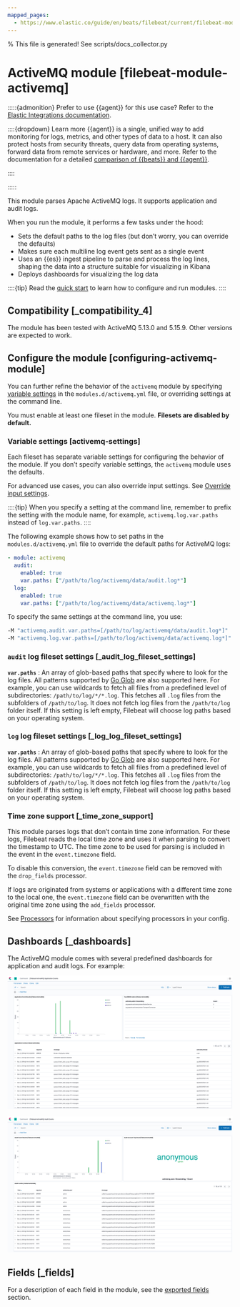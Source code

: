 ```yaml
---
mapped_pages:
  - https://www.elastic.co/guide/en/beats/filebeat/current/filebeat-module-activemq.html
---
```


% This file is generated! See scripts/docs_collector.py

# ActiveMQ module [filebeat-module-activemq]

:::::{admonition} Prefer to use {{agent}} for this use case?
Refer to the [Elastic Integrations documentation](integration-docs://reference/activemq/index.md).

::::{dropdown} Learn more
{{agent}} is a single, unified way to add monitoring for logs, metrics, and other types of data to a host. It can also protect hosts from security threats, query data from operating systems, forward data from remote services or hardware, and more. Refer to the documentation for a detailed [comparison of {{beats}} and {{agent}}](docs-content://reference/fleet/index.md).

::::


:::::


This module parses Apache ActiveMQ logs. It supports application and audit logs.

When you run the module, it performs a few tasks under the hood:

* Sets the default paths to the log files (but don’t worry, you can override the defaults)
* Makes sure each multiline log event gets sent as a single event
* Uses an {{es}} ingest pipeline to parse and process the log lines, shaping the data into a structure suitable for visualizing in Kibana
* Deploys dashboards for visualizing the log data

::::{tip}
Read the [quick start](/reference/filebeat/filebeat-installation-configuration.md) to learn how to configure and run modules.
::::



## Compatibility [_compatibility_4]

The module has been tested with ActiveMQ 5.13.0 and 5.15.9. Other versions are expected to work.


## Configure the module [configuring-activemq-module]

You can further refine the behavior of the `activemq` module by specifying [variable settings](#activemq-settings) in the `modules.d/activemq.yml` file, or overriding settings at the command line.

You must enable at least one fileset in the module. **Filesets are disabled by default.**


### Variable settings [activemq-settings]

Each fileset has separate variable settings for configuring the behavior of the module. If you don’t specify variable settings, the `activemq` module uses the defaults.

For advanced use cases, you can also override input settings. See [Override input settings](/reference/filebeat/advanced-settings.md).

::::{tip}
When you specify a setting at the command line, remember to prefix the setting with the module name, for example, `activemq.log.var.paths` instead of `log.var.paths`.
::::


The following example shows how to set paths in the `modules.d/activemq.yml` file to override the default paths for ActiveMQ logs:

```yaml
- module: activemq
  audit:
    enabled: true
    var.paths: ["/path/to/log/activemq/data/audit.log*"]
  log:
    enabled: true
    var.paths: ["/path/to/log/activemq/data/activemq.log*"]
```

To specify the same settings at the command line, you use:

```sh
-M "activemq.audit.var.paths=[/path/to/log/activemq/data/audit.log*]"
-M "activemq.log.var.paths=[/path/to/log/activemq/data/activemq.log*]"
```


### `audit` log fileset settings [_audit_log_fileset_settings]

**`var.paths`**
:   An array of glob-based paths that specify where to look for the log files. All patterns supported by [Go Glob](https://golang.org/pkg/path/filepath/#Glob) are also supported here. For example, you can use wildcards to fetch all files from a predefined level of subdirectories: `/path/to/log/*/*.log`. This fetches all `.log` files from the subfolders of `/path/to/log`. It does not fetch log files from the `/path/to/log` folder itself. If this setting is left empty, Filebeat will choose log paths based on your operating system.


### `log` log fileset settings [_log_log_fileset_settings]

**`var.paths`**
:   An array of glob-based paths that specify where to look for the log files. All patterns supported by [Go Glob](https://golang.org/pkg/path/filepath/#Glob) are also supported here. For example, you can use wildcards to fetch all files from a predefined level of subdirectories: `/path/to/log/*/*.log`. This fetches all `.log` files from the subfolders of `/path/to/log`. It does not fetch log files from the `/path/to/log` folder itself. If this setting is left empty, Filebeat will choose log paths based on your operating system.


### Time zone support [_time_zone_support]

This module parses logs that don’t contain time zone information. For these logs, Filebeat reads the local time zone and uses it when parsing to convert the timestamp to UTC. The time zone to be used for parsing is included in the event in the `event.timezone` field.

To disable this conversion, the `event.timezone` field can be removed with the `drop_fields` processor.

If logs are originated from systems or applications with a different time zone to the local one, the `event.timezone` field can be overwritten with the original time zone using the `add_fields` processor.

See [Processors](/reference/filebeat/filtering-enhancing-data.md) for information about specifying processors in your config.


## Dashboards [_dashboards]

The ActiveMQ module comes with several predefined dashboards for application and audit logs. For example:

![filebeat activemq application events](images/filebeat-activemq-application-events.png)

![filebeat activemq audit events](images/filebeat-activemq-audit-events.png)

## Fields [_fields]

For a description of each field in the module, see the [exported fields](/reference/filebeat/exported-fields-activemq.md) section.

